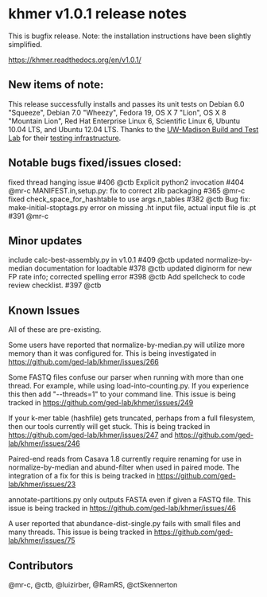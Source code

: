 # khmer v1.0.1 release notes

This is bugfix release. Note: the installation instructions have been slightly simplified.

https://khmer.readthedocs.org/en/v1.0.1/

## New items of note:

This release successfully installs and passes its unit tests on Debian 6.0 "Squeeze", Debian 7.0 "Wheezy", Fedora 19, OS X 7 "Lion", OS X 8 "Mountain Lion", Red Hat Enterprise Linux 6, Scientific Linux 6, Ubuntu 10.04 LTS, and Ubuntu 12.04 LTS. Thanks to the [UW-Madison Build and Test Lab](https://www.batlab.org/) for their [testing infrastructure](http://submit-1.batlab.org/nmi/results/details?runID=247153).

## Notable bugs fixed/issues closed:

fixed thread hanging issue #406 @ctb
Explicit python2 invocation #404 @mr-c 
MANIFEST.in,setup.py: fix to correct zlib packaging #365 @mr-c 
fixed check_space_for_hashtable to use args.n_tables #382 @ctb 
Bug fix: make-initial-stoptags.py error on missing .ht input file, actual input file is .pt #391 @mr-c 

## Minor updates

include calc-best-assembly.py in v1.0.1 #409 @ctb 
updated normalize-by-median documentation for loadtable #378 @ctb 
updated diginorm for new FP rate info; corrected spelling error #398 @ctb
Add spellcheck to code review checklist. #397 @ctb

## Known Issues

All of these are pre-existing.

Some users have reported that normalize-by-median.py will utilize more
memory than it was configured for. This is being investigated in
https://github.com/ged-lab/khmer/issues/266

Some FASTQ files confuse our parser when running with more than one thread.
For example, while using load-into-counting.py. If you experience this then
add "--threads=1" to your command line. This issue is being tracked in
https://github.com/ged-lab/khmer/issues/249

If your k-mer table (hashfile) gets truncated, perhaps from a full filesystem, then our
tools currently will get stuck. This is being tracked in https://github.com/ged-lab/khmer/issues/247 and https://github.com/ged-lab/khmer/issues/246

Paired-end reads from Casava 1.8 currently require renaming for use in
normalize-by-median and abund-filter when used in paired mode. The
integration of a fix for this is being tracked in https://github.com/ged-lab/khmer/issues/23

annotate-partitions.py only outputs FASTA even if given a FASTQ file. This
issue is being tracked in https://github.com/ged-lab/khmer/issues/46

A user reported that abundance-dist-single.py fails with small files and many
threads. This issue is being tracked in https://github.com/ged-lab/khmer/issues/75

## Contributors

@mr-c, @ctb, @luizirber, @RamRS, @ctSkennerton
